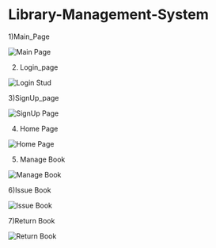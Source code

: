 # Library-Management-System
1)Main_Page

![Main Page](https://user-images.githubusercontent.com/98533150/208345334-9b1eb9ba-1778-4d00-8492-80cfdf16fb60.png)

2) Login_page

![Login Stud](https://user-images.githubusercontent.com/98533150/208345233-ec4d9ec8-c674-4de9-b631-48b95748a50d.png)

3)SignUp_page

![SignUp Page](https://user-images.githubusercontent.com/98533150/208345129-c0c6b693-e355-41d5-b291-522dda0abda9.png)

4) Home Page

![Home Page](https://user-images.githubusercontent.com/98533150/208345039-77c9f6e4-8698-45d5-a49f-f10a6b37d013.png)

5) Manage Book

![Manage Book](https://user-images.githubusercontent.com/98533150/208345377-1d719ab9-02c3-4700-b006-4bb4a9281462.png)

6)Issue Book

![Issue Book](https://user-images.githubusercontent.com/98533150/208345405-46b5e191-e878-490c-a0ce-e5f0ef412df5.png)

7)Return Book

![Return Book](https://user-images.githubusercontent.com/98533150/208345429-9ba4c96e-810e-4b3b-81c8-420521557912.png)


